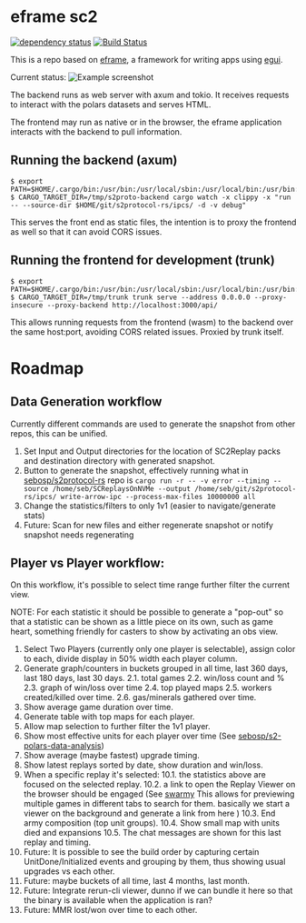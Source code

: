 # eframe sc2

[![dependency status](https://deps.rs/repo/github/sebosp/eframe-sc2/status.svg)](https://deps.rs/repo/github/sebosp/eframe-sc2)
[![Build Status](https://github.com/sebosp/eframe-sc2/workflows/CI/badge.svg)](https://github.com/sebosp/eframe-sc2/actions?workflow=CI)

This is a repo based on [eframe](https://github.com/emilk/egui/tree/master/crates/eframe), a framework for writing apps using [egui](https://github.com/emilk/egui/).

Current status:
![Example screenshot](https://github.com/user-attachments/assets/aee9cda3-a572-429e-91cd-bad80b967074)

The backend runs as web server with axum and tokio.
It receives requests to interact with the polars datasets and serves HTML.

The frontend may run as native or in the browser, the eframe application interacts with the backend to pull information.

## Running the backend (axum)

```
$ export PATH=$HOME/.cargo/bin:/usr/bin:/usr/local/sbin:/usr/local/bin:/usr/bin:$HOME/.fzf/bin
$ CARGO_TARGET_DIR=/tmp/s2proto-backend cargo watch -x clippy -x "run -- --source-dir $HOME/git/s2protocol-rs/ipcs/ -d -v debug"

```

This serves the front end as static files, the intention is to proxy the frontend as well so that it can avoid CORS issues.

## Running the frontend for development (trunk)

```
$ export PATH=$HOME/.cargo/bin:/usr/bin:/usr/local/sbin:/usr/local/bin:/usr/bin:$HOME/.fzf/bin
$ CARGO_TARGET_DIR=/tmp/trunk trunk serve --address 0.0.0.0 --proxy-insecure --proxy-backend http://localhost:3000/api/
```

This allows running requests from the frontend (wasm) to the backend over the same host:port, avoiding CORS related issues.
Proxied by trunk itself.

# Roadmap

## Data Generation workflow
Currently different commands are used to generate the snapshot from other repos, this can be unified.

1. Set Input and Output directories for the location of SC2Replay packs and destination directory with generated snapshot.
2. Button to generate the snapshot, effectively running what in [sebosp/s2protocol-rs](https://github.com/sebosp/s2protocol-rs/) repo is `cargo run -r -- -v error --timing --source /home/seb/SCReplaysOnNVMe --output /home/seb/git/s2protocol-rs/ipcs/ write-arrow-ipc --process-max-files 10000000 all`
3. Change the statistics/filters to only 1v1 (easier to navigate/generate stats)
4. Future: Scan for new files and either regenerate snapshot or notify snapshot needs regenerating

## Player vs Player workflow:

On this workflow, it's possible to select time range further filter the current view.

NOTE: For each statistic it should be possible to generate a "pop-out" so that a statistic can be shown as a little piece on its own, such as game heart, something friendly for casters to show by activating an obs view.

1. Select Two Players (currently only one player is selectable), assign color to each, divide display in 50% width each player column.
2. Generate graph/counters in buckets grouped in all time, last 360 days, last 180 days, last 30 days.
2.1. total games
2.2. win/loss count and %
2.3. graph of win/loss over time
2.4. top played maps
2.5. workers created/killed over time.
2.6. gas/minerals gathered over time.
3. Show average game duration over time.
4. Generate table with top maps for each player.
5. Allow map selection to further filter the 1v1 player.
6. Show most effective units for each player over time (See [sebosp/s2-polars-data-analysis](https://github.com/sebosp/s2-polars-data-analys))
8. Show average (maybe fastest) upgrade timing.
9. Show latest replays sorted by date, show duration and win/loss.
10. When a specific replay it's selected:
10.1. the statistics above are focused on the selected replay.
10.2. a link to open the Replay Viewer on the browser should be engaged (See [swarmy](https://github.com/sebosp/swarmy/)
    This allows for previewing multiple games in different tabs to search for them.
    basically we start a viewer on the background and generate a link from here )
10.3. End army composition (top unit groups).
10.4. Show small map with units died and expansions
10.5. The chat messages are shown for this last replay and timing.
13. Future: It is possible to see the build order by capturing certain UnitDone/Initialized events and grouping by them, thus showing usual upgrades vs each other.
14. Future: maybe buckets of all time, last 4 months, last month.
15. Future: Integrate rerun-cli viewer, dunno if we can bundle it here so that the binary is available when the application is ran?
16. Future: MMR lost/won over time to each other.

